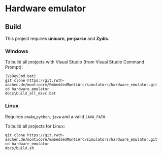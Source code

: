 # Hardware emulator

## Build

This project requires **unicorn**, **pe-parse** and **Zydis**.

### Windows

To build all projects with Visual Studio (from Visual Studio Command Prompt): 

```
(VsDevCmd.bat)
git clone https://git.rwth-aachen.de/monticore/EmbeddedMontiArc/simulators/hardware_emulator.git
cd hardware_emulator
docs\build_all_msvc.bat
```

### Linux

Requires `cmake`,`python`, `java` and a valid `JAVA_PATH`

To build all projects for Linux:

```
git clone https://git.rwth-aachen.de/monticore/EmbeddedMontiArc/simulators/hardware_emulator.git
cd hardware_emulator
docs/build.sh
```
